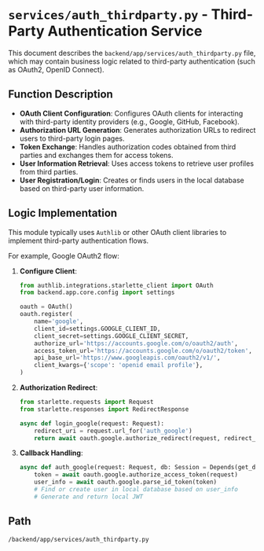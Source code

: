 # `services/auth_thirdparty.py` - Third-Party Authentication Service

This document describes the `backend/app/services/auth_thirdparty.py` file, which may contain business logic related to third-party authentication (such as OAuth2, OpenID Connect).

## Function Description
*   **OAuth Client Configuration**: Configures OAuth clients for interacting with third-party identity providers (e.g., Google, GitHub, Facebook).
*   **Authorization URL Generation**: Generates authorization URLs to redirect users to third-party login pages.
*   **Token Exchange**: Handles authorization codes obtained from third parties and exchanges them for access tokens.
*   **User Information Retrieval**: Uses access tokens to retrieve user profiles from third parties.
*   **User Registration/Login**: Creates or finds users in the local database based on third-party user information.

## Logic Implementation
This module typically uses `Authlib` or other OAuth client libraries to implement third-party authentication flows.

For example, Google OAuth2 flow:
1.  **Configure Client**:
    ```python
    from authlib.integrations.starlette_client import OAuth
    from backend.app.core.config import settings

    oauth = OAuth()
    oauth.register(
        name='google',
        client_id=settings.GOOGLE_CLIENT_ID,
        client_secret=settings.GOOGLE_CLIENT_SECRET,
        authorize_url='https://accounts.google.com/o/oauth2/auth',
        access_token_url='https://accounts.google.com/o/oauth2/token',
        api_base_url='https://www.googleapis.com/oauth2/v1/',
        client_kwargs={'scope': 'openid email profile'},
    )
    ```
2.  **Authorization Redirect**:
    ```python
    from starlette.requests import Request
    from starlette.responses import RedirectResponse

    async def login_google(request: Request):
        redirect_uri = request.url_for('auth_google')
        return await oauth.google.authorize_redirect(request, redirect_uri)
    ```
3.  **Callback Handling**:
    ```python
    async def auth_google(request: Request, db: Session = Depends(get_db)):
        token = await oauth.google.authorize_access_token(request)
        user_info = await oauth.google.parse_id_token(token)
        # Find or create user in local database based on user_info
        # Generate and return local JWT
    ```

## Path
`/backend/app/services/auth_thirdparty.py`